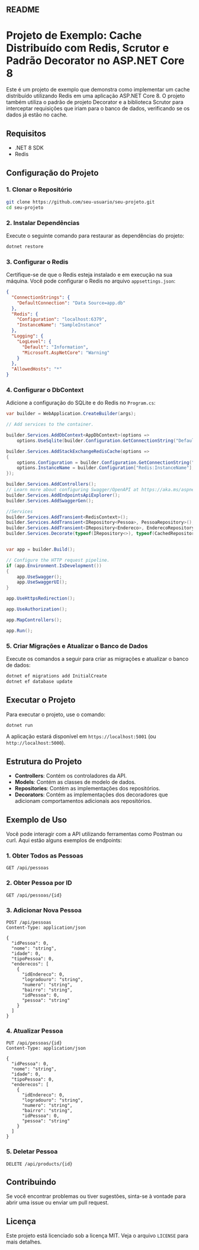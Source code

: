 ## README

# Projeto de Exemplo: Cache Distribuído com Redis, Scrutor e Padrão Decorator no ASP.NET Core 8

Este é um projeto de exemplo que demonstra como implementar um cache distribuído utilizando Redis em uma aplicação ASP.NET Core 8. O projeto também utiliza o padrão de projeto Decorator e a biblioteca Scrutor para interceptar requisições que iriam para o banco de dados, verificando se os dados já estão no cache.

## Requisitos

- .NET 8 SDK
- Redis

## Configuração do Projeto

### 1. Clonar o Repositório

```bash
git clone https://github.com/seu-usuario/seu-projeto.git
cd seu-projeto
```

### 2. Instalar Dependências

Execute o seguinte comando para restaurar as dependências do projeto:

```bash
dotnet restore
```

### 3. Configurar o Redis

Certifique-se de que o Redis esteja instalado e em execução na sua máquina. Você pode configurar o Redis no arquivo `appsettings.json`:

```json
{
  "ConnectionStrings": {
    "DefaultConnection": "Data Source=app.db"
  },
  "Redis": {
    "Configuration": "localhost:6379",
    "InstanceName": "SampleInstance"
  },
  "Logging": {
    "LogLevel": {
      "Default": "Information",
      "Microsoft.AspNetCore": "Warning"
    }
  },
  "AllowedHosts": "*"
}
```

### 4. Configurar o DbContext

Adicione a configuração do SQLite e do Redis no `Program.cs`:

```csharp
var builder = WebApplication.CreateBuilder(args);

// Add services to the container.

builder.Services.AddDbContext<AppDbContext>(options =>
    options.UseSqlite(builder.Configuration.GetConnectionString("DefaultConnection")));

builder.Services.AddStackExchangeRedisCache(options =>
{
    options.Configuration = builder.Configuration.GetConnectionString("Redis");
    options.InstanceName = builder.Configuration["Redis:InstanceName"];
});

builder.Services.AddControllers();
// Learn more about configuring Swagger/OpenAPI at https://aka.ms/aspnetcore/swashbuckle
builder.Services.AddEndpointsApiExplorer();
builder.Services.AddSwaggerGen();

//Services
builder.Services.AddTransient<RedisContext>();
builder.Services.AddTransient<IRepository<Pessoa>, PessoaRepository>();
builder.Services.AddTransient<IRepository<Endereco>, EnderecoRepository>();
builder.Services.Decorate(typeof(IRepository<>), typeof(CachedRepository<>));


var app = builder.Build();

// Configure the HTTP request pipeline.
if (app.Environment.IsDevelopment())
{
    app.UseSwagger();
    app.UseSwaggerUI();
}

app.UseHttpsRedirection();

app.UseAuthorization();

app.MapControllers();

app.Run();
```

### 5. Criar Migrações e Atualizar o Banco de Dados

Execute os comandos a seguir para criar as migrações e atualizar o banco de dados:

```bash
dotnet ef migrations add InitialCreate
dotnet ef database update
```

## Executar o Projeto

Para executar o projeto, use o comando:

```bash
dotnet run
```

A aplicação estará disponível em `https://localhost:5001` (ou `http://localhost:5000`).

## Estrutura do Projeto

- **Controllers**: Contém os controladores da API.
- **Models**: Contém as classes de modelo de dados.
- **Repositories**: Contém as implementações dos repositórios.
- **Decorators**: Contém as implementações dos decoradores que adicionam comportamentos adicionais aos repositórios.

## Exemplo de Uso

Você pode interagir com a API utilizando ferramentas como Postman ou curl. Aqui estão alguns exemplos de endpoints:

### 1. Obter Todos as Pessoas

```http
GET /api/pessoas
```

### 2. Obter Pessoa por ID

```http
GET /api/pessoas/{id}
```

### 3. Adicionar Nova Pessoa

```http
POST /api/pessoas
Content-Type: application/json

{
  "idPessoa": 0,
  "nome": "string",
  "idade": 0,
  "tipoPessoa": 0,
  "enderecos": [
    {
      "idEndereco": 0,
      "logradouro": "string",
      "numero": "string",
      "bairro": "string",
      "idPessoa": 0,
      "pessoa": "string"
    }
  ]
}
```

### 4. Atualizar Pessoa

```http
PUT /api/pessoas/{id}
Content-Type: application/json

{
  "idPessoa": 0,
  "nome": "string",
  "idade": 0,
  "tipoPessoa": 0,
  "enderecos": [
    {
      "idEndereco": 0,
      "logradouro": "string",
      "numero": "string",
      "bairro": "string",
      "idPessoa": 0,
      "pessoa": "string"
    }
  ]
}
```

### 5. Deletar Pessoa

```http
DELETE /api/products/{id}
```

## Contribuindo

Se você encontrar problemas ou tiver sugestões, sinta-se à vontade para abrir uma issue ou enviar um pull request.

## Licença

Este projeto está licenciado sob a licença MIT. Veja o arquivo `LICENSE` para mais detalhes.
